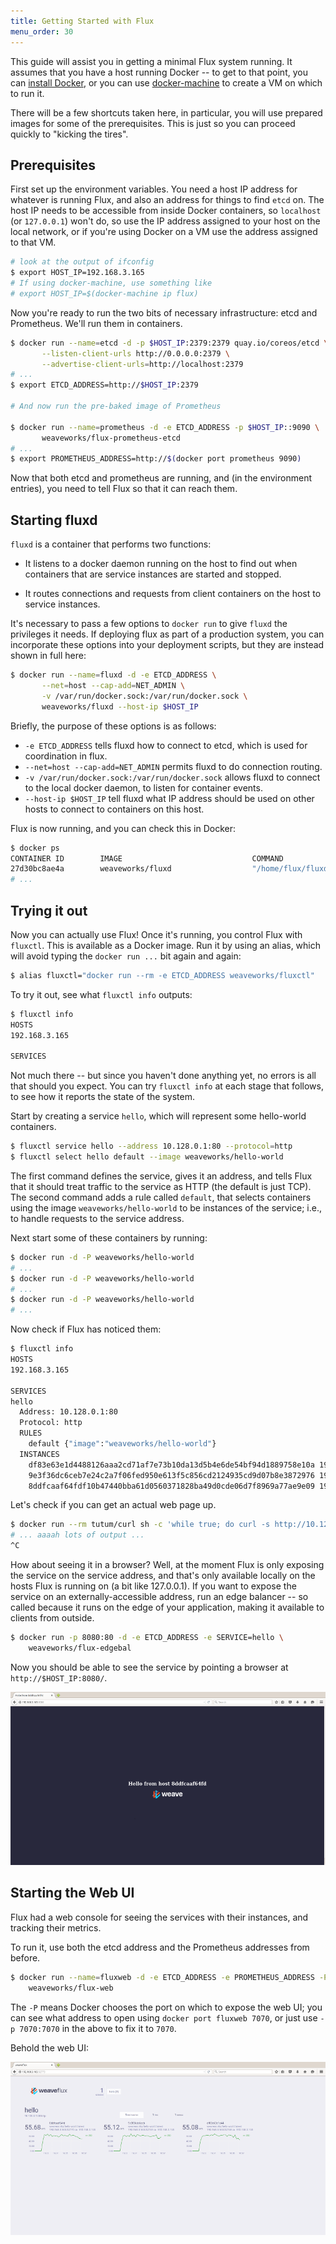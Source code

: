 ```yaml
---
title: Getting Started with Flux
menu_order: 30
---
```


This guide will assist you in getting a minimal Flux system running. It assumes
that you have a host running Docker -- to get to that point, you
can [install Docker][docker-install], or you can use
[docker-machine][docker-machine] to create a VM on which to run it.

There will be a few shortcuts taken here, in particular, you will use prepared images
for some of the prerequisites. This is just so you can proceed quickly
to "kicking the tires".

## Prerequisites

First set up the environment variables. You need a host IP address for whatever is running
Flux, and also an address for things to find `etcd` on. The host IP needs
to be accessible from inside Docker containers, so `localhost` (or
`127.0.0.1`) won't do, so use the IP address assigned to your host on the
local network, or if you're using Docker on a VM use the address assigned to that VM.

```sh
# look at the output of ifconfig
$ export HOST_IP=192.168.3.165
# If using docker-machine, use something like
# export HOST_IP=$(docker-machine ip flux)
```

Now you're ready to run the two bits of necessary infrastructure: etcd and
Prometheus. We'll run them in containers.

```sh
$ docker run --name=etcd -d -p $HOST_IP:2379:2379 quay.io/coreos/etcd \
       --listen-client-urls http://0.0.0.0:2379 \
       --advertise-client-urls=http://localhost:2379
# ...
$ export ETCD_ADDRESS=http://$HOST_IP:2379

# And now run the pre-baked image of Prometheus

$ docker run --name=prometheus -d -e ETCD_ADDRESS -p $HOST_IP::9090 \
       weaveworks/flux-prometheus-etcd
# ...
$ export PROMETHEUS_ADDRESS=http://$(docker port prometheus 9090)
```

Now that both etcd and prometheus are running, and (in the environment entries), 
you need to tell Flux so that it can reach them.

## Starting fluxd

`fluxd` is a container that performs two functions:

* It listens to a docker daemon running on the host to find out when
  containers that are service instances are started and stopped.

* It routes connections and requests from client containers on the
  host to service instances.

It's necessary to pass a few options to `docker run` to give `fluxd`
the privileges it needs.  If deploying flux as part of a
production system, you can incorporate these options into your
deployment scripts, but they are instead shown in full here:

```sh
$ docker run --name=fluxd -d -e ETCD_ADDRESS \
       --net=host --cap-add=NET_ADMIN \
       -v /var/run/docker.sock:/var/run/docker.sock \
       weaveworks/fluxd --host-ip $HOST_IP
```

Briefly, the purpose of these options is as follows:

* `-e ETCD_ADDRESS` tells fluxd how to connect to etcd, which is used for
coordination in flux.
* `--net=host --cap-add=NET_ADMIN` permits fluxd to do connection routing.
* `-v /var/run/docker.sock:/var/run/docker.sock` allows fluxd to connect
to the local docker daemon, to listen for container events.
* `--host-ip $HOST_IP` tell fluxd what IP address should be used on other
hosts to connect to containers on this host.

Flux is now running, and you can check this in Docker:

```sh
$ docker ps
CONTAINER ID        IMAGE                             COMMAND                  CREATED             STATUS              PORTS                                                         NAMES
27d30bc8ae4a        weaveworks/fluxd                  "/home/flux/fluxd --h"   3 seconds ago      Up 3 seconds                                                                    fluxd
# ...
```

## Trying it out

Now you can actually use Flux! Once it's running, you control Flux with
`fluxctl`. This is available as a Docker image. Run it by using
an alias, which will avoid typing the `docker run ...` bit again and again:

```sh
$ alias fluxctl="docker run --rm -e ETCD_ADDRESS weaveworks/fluxctl"
```

To try it out, see what `fluxctl info` outputs:

```sh
$ fluxctl info
HOSTS
192.168.3.165

SERVICES
```

Not much there -- but since you haven't done anything yet, no errors is
all that should you expect. You can try `fluxctl info` at each stage that
follows, to see how it reports the state of the system.

Start by creating a service `hello`, which will represent some
hello-world containers.

```sh
$ fluxctl service hello --address 10.128.0.1:80 --protocol=http
$ fluxctl select hello default --image weaveworks/hello-world
```

The first command defines the service, gives it an address, and tells
Flux that it should treat traffic to the service as HTTP (the default
is just TCP). The second command adds a rule called `default`, that
selects containers using the image `weaveworks/hello-world` to be
instances of the service; i.e., to handle requests to the service
address.

Next start some of these containers by running:

```sh
$ docker run -d -P weaveworks/hello-world
# ...
$ docker run -d -P weaveworks/hello-world
# ...
$ docker run -d -P weaveworks/hello-world
# ...
```

Now check if Flux has noticed them:

```sh
$ fluxctl info
HOSTS
192.168.3.165

SERVICES
hello
  Address: 10.128.0.1:80
  Protocol: http
  RULES
    default {"image":"weaveworks/hello-world"}
  INSTANCES
    df83e63e1d4488126aaa2cd71af7e73b10da13d5b4e6de54bf94d1889758e10a 192.168.3.165:32768 live
    9e3f36dc6ceb7e24c2a7f06fed950e613f5c856cd2124935cd9d07b8e3872976 192.168.3.165:32769 live
    8ddfcaaf64fdf10b47440bba61d0560371828ba49d0cde06d7f8969a77ae9e09 192.168.3.165:32770 live
```

Let's check if you can get an actual web page up.

```sh
$ docker run --rm tutum/curl sh -c 'while true; do curl -s http://10.128.0.1/; done'
# ... aaaah lots of output ...
^C
```

How about seeing it in a browser? Well, at the moment Flux is only
exposing the service on the service address, and that's only available
locally on the hosts Flux is running on (a bit like 127.0.0.1). If you
want to expose the service on an externally-accessible address,
run an edge balancer -- so called because it runs on the edge of your
application, making it available to clients from outside.

```sh
$ docker run -p 8080:80 -d -e ETCD_ADDRESS -e SERVICE=hello \
    weaveworks/flux-edgebal
```

Now you should be able to see the service by pointing a browser at
`http://$HOST_IP:8080/`.

![Hello World in a browser](images/hello-world.png)

## Starting the Web UI

Flux had a web console for seeing the services with their instances,
and tracking their metrics.

To run it, use both the etcd address and the Prometheus addresses from
before.

```sh
$ docker run --name=fluxweb -d -e ETCD_ADDRESS -e PROMETHEUS_ADDRESS -P \
    weaveworks/flux-web
```

The `-P` means Docker chooses the port on which to expose the web
UI; you can see what address to open using `docker port fluxweb
7070`, or just use `-p 7070:7070` in the above to fix it to `7070`.

Behold the web UI:

![Flux web user interface example](images/flux-ui.png)

[docker-install]: https://docs.docker.com/engine/installation/
[docker-machine]: https://docs.docker.com/machine/install-machine/
